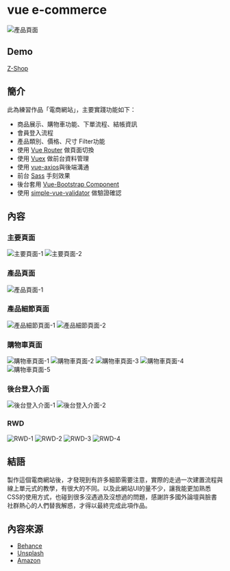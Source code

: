 # vue e-commerce
![產品頁面](https://github.com/destiny5420/vue-eCommerce/blob/develop/page_source/banner.png)

## Demo
[Z-Shop](https://destiny5420.github.io/vue-eCommerce)

## 簡介
此為練習作品「電商網站」，主要實踐功能如下：
* 商品展示、購物車功能、下單流程、結帳資訊
* 會員登入流程
* 產品類別、價格、尺寸 Filter功能
* 使用 [Vue Router](https://router.vuejs.org) 做頁面切換
* 使用 [Vuex](https://vuex.vuejs.org) 做前台資料管理
* 使用 [vue-axios](https://www.npmjs.com/package/vue-axios)與後端溝通
* 前台 [Sass](https://sass-lang.com/) 手刻效果
* 後台套用 [Vue-Bootstrap Component](https://bootstrap-vue.org/)
* 使用 [simple-vue-validator](https://github.com/semisleep/simple-vue-validator) 做驗證確認

## 內容
### 主要頁面
![主要頁面-1](https://github.com/destiny5420/vue-eCommerce/blob/develop/page_source/pic_01.png)
![主要頁面-2](https://github.com/destiny5420/vue-eCommerce/blob/develop/page_source/pic_02.png)

### 產品頁面
![產品頁面-1](https://github.com/destiny5420/vue-eCommerce/blob/develop/page_source/pic_03.png)

### 產品細節頁面
![產品細節頁面-1](https://github.com/destiny5420/vue-eCommerce/blob/develop/page_source/pic_04.png)
![產品細節頁面-2](https://github.com/destiny5420/vue-eCommerce/blob/develop/page_source/pic_05.png)

### 購物車頁面
![購物車頁面-1](https://github.com/destiny5420/vue-eCommerce/blob/develop/page_source/pic_06.png)
![購物車頁面-2](https://github.com/destiny5420/vue-eCommerce/blob/develop/page_source/pic_07.png)
![購物車頁面-3](https://github.com/destiny5420/vue-eCommerce/blob/develop/page_source/pic_08.png)
![購物車頁面-4](https://github.com/destiny5420/vue-eCommerce/blob/develop/page_source/pic_09.png)
![購物車頁面-5](https://github.com/destiny5420/vue-eCommerce/blob/develop/page_source/pic_10.png)

### 後台登入介面
![後台登入介面-1](https://github.com/destiny5420/vue-eCommerce/blob/develop/page_source/pic_11.png)
![後台登入介面-2](https://github.com/destiny5420/vue-eCommerce/blob/develop/page_source/pic_12.png) 

### RWD
![RWD-1](https://github.com/destiny5420/vue-eCommerce/blob/develop/page_source/pic_13.png)
![RWD-2](https://github.com/destiny5420/vue-eCommerce/blob/develop/page_source/pic_14.png)
![RWD-3](https://github.com/destiny5420/vue-eCommerce/blob/develop/page_source/pic_15.png)
![RWD-4](https://github.com/destiny5420/vue-eCommerce/blob/develop/page_source/pic_16.png)

## 結語
製作這個電商網站後，才發現到有許多細節需要注意，實際的走過一次建置流程與線上單元式的教學，有很大的不同。以及此網站UI的量不少，讓我能更加熟悉CSS的使用方式，也碰到很多沒遇過及沒想過的問題，感謝許多國外論壇與臉書社群熱心的人們替我解惑，才得以最終完成此項作品。

## 內容來源
* [Behance](https://www.behance.net/)
* [Unsplash](https://unsplash.com/)
* [Amazon](https://amazon.com/)
